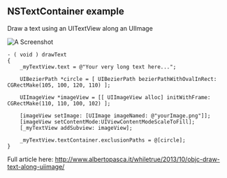 ## NSTextContainer example


Draw a text using an UITextView along an UIImage


![A Screenshot](https://raw.github.com/elpsk/Text-Around-Image/master/ss.png "A")

```
- ( void ) drawText
{
    _myTextView.text = @"Your very long text here...";
 
    UIBezierPath *circle = [ UIBezierPath bezierPathWithOvalInRect: CGRectMake(105, 100, 120, 110) ];

    UIImageView *imageView = [[ UIImageView alloc] initWithFrame:   CGRectMake(110, 110, 100, 102) ];

    [imageView setImage: [UIImage imageNamed: @"yourImage.png"]];
    [imageView setContentMode:UIViewContentModeScaleToFill];
    [_myTextView addSubview: imageView];

    _myTextView.textContainer.exclusionPaths = @[circle];
}
```


Full article here: http://www.albertopasca.it/whiletrue/2013/10/objc-draw-text-along-uiimage/


